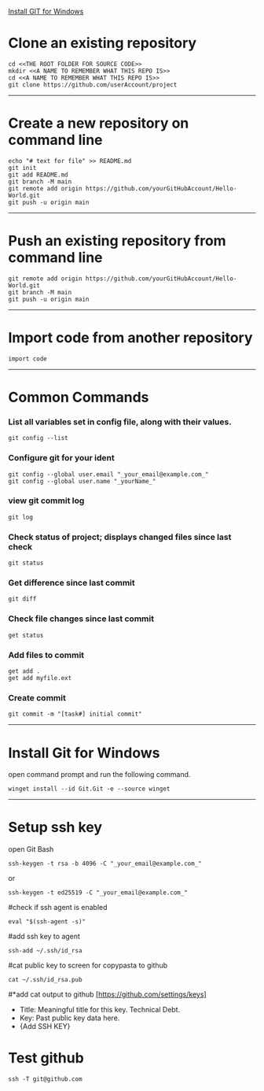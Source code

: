 [Install GIT for Windows](#Install-Git-for-Windows)

# Clone an existing repository
```
cd <<THE ROOT FOLDER FOR SOURCE CODE>>
mkdir <<A NAME TO REMEMBER WHAT THIS REPO IS>>
cd <<A NAME TO REMEMBER WHAT THIS REPO IS>>
git clone https://github.com/userAccount/project
```
----
# Create a new repository on command line
```
echo "# text for file" >> README.md
git init
git add README.md
git branch -M main
git remote add origin https://github.com/yourGitHubAccount/Hello-World.git
git push -u origin main
```
----
# Push an existing repository from command line
```
git remote add origin https://github.com/yourGitHubAccount/Hello-World.git
git branch -M main
git push -u origin main
```
----
# Import code from another repository
```
import code
```
----
# Common Commands

### List all variables set in config file, along with their values.
```
git config --list
```
### Configure git for your ident
```
git config --global user.email "_your_email@example.com_"
git config --global user.name "_yourName_"
```
### view git commit log
```
git log
```
### Check status of project; displays changed files since last check
```
git status
```
### Get difference since last commit
```
git diff
```
### Check file changes since last commit
```
get status
```
### Add files to commit
```
get add . 
get add myfile.ext
```
### Create commit
```
git commit -m "[task#] initial commit"
```
----
# Install Git for Windows

open command prompt and run the following command.
```
winget install --id Git.Git -e --source winget
```
----
# Setup ssh key
open Git Bash
```
ssh-keygen -t rsa -b 4096 -C "_your_email@example.com_"
```
or
```
ssh-keygen -t ed25519 -C "_your_email@example.com_"
```
#check if ssh agent is enabled
```
eval "$(ssh-agent -s)"
```
#add ssh key to agent
```
ssh-add ~/.ssh/id_rsa
```
#cat public key to screen for copypasta to github
```
cat ~/.ssh/id_rsa.pub
```
#*add cat output to github
[https://github.com/settings/keys]
* Title: Meaningful title for this key. Technical Debt.
* Key: Past public key data here.
* {Add SSH KEY}

# Test github
```
ssh -T git@github.com
```
